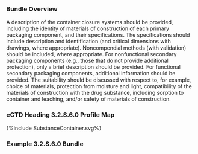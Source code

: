 ### Bundle Overview
 A description of the container closure systems should be provided, including the identity of materials of construction of each primary packaging component, and their specifications. The specifications should include description and identification (and critical dimensions with drawings, where appropriate). Noncompendial methods (with validation) should be included, 
where appropriate. For nonfunctional secondary packaging components (e.g., those that do not provide additional protection), only a brief description should be provided. For functional secondary packaging components, additional information should be provided. The suitability should be discussed with respect to, for example, choice of materials, protection from moisture and light, compatibility of the materials of construction with the drug substance, including sorption to container and leaching, and/or safety of materials of construction.

 
### eCTD  Heading 3.2.S.6.0 Profile Map
<div>{%include SubstanceContainer.svg%}</div>

### Example 3.2.S.6.0 Bundle